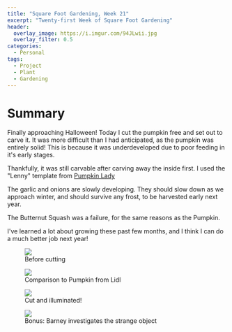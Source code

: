 ```yaml
---
title: "Square Foot Gardening, Week 21"
excerpt: "Twenty-first Week of Square Foot Gardening"
header:
  overlay_image: https://i.imgur.com/94JLwii.jpg
  overlay_filter: 0.5
categories:
  - Personal
tags:
  - Project
  - Plant
  - Gardening
---
```


# Summary
Finally approaching Halloween! Today I cut the pumpkin free and set out to carve it. It was more difficult than I had anticipated, as the pumpkin was entirely solid! This is because it was underdeveloped due to poor feeding in it's early stages. 

Thankfully, it was still carvable after carving away the inside first. I used the "Lenny" template from <a href="http://www.pumpkinlady.com/product/lenny/">Pumpkin Lady</a>

The garlic and onions are slowly developing. They should slow down as we approach winter, and should survive any frost, to be harvested early next year.

The Butternut Squash was a failure, for the same reasons as the Pumpkin.

I've learned a lot about growing these past few months, and I think I can do a much better job next year!

<figure>
	<a href="https://i.imgur.com/ouVuAc9.jpg"><img src="https://i.imgur.com/ouVuAc9.jpg"></a>
  <figcaption>Before cutting</figcaption>
</figure>

<figure>
	<a href="https://i.imgur.com/kB9Fulg.jpg"><img src="https://i.imgur.com/kB9Fulg.jpg"></a>
  <figcaption>Comparison to Pumpkin from Lidl</figcaption>
</figure>

<figure>
	<a href="https://i.imgur.com/94JLwii.jpg"><img src="https://i.imgur.com/94JLwii.jpg"></a>
  <figcaption>Cut and illuminated!</figcaption>
</figure>

<figure>
	<a href="https://i.imgur.com/hViZm7d.jpg"><img src="https://i.imgur.com/hViZm7d.jpg"></a>
  <figcaption>Bonus: Barney investigates the strange object</figcaption>
</figure>


